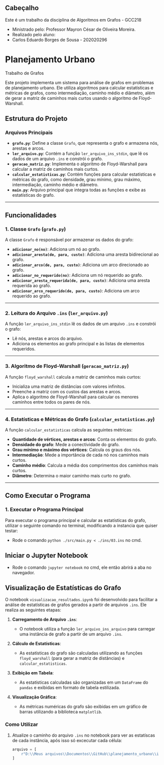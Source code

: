 ## Cabeçalho

Este é um trabalho da disciplina de Algoritmos em Grafos - GCC218

- Ministrado pelo: Professor Mayron César de Oliveira Moreira.
- Realizado pelo aluno:
- Carlos Eduardo Borges de Sousa - 202020296

# Planejamento Urbano
Trabalho de Grafos

Este projeto implementa um sistema para análise de grafos em problemas de planejamento urbano. Ele utiliza algoritmos para calcular estatísticas e métricas de grafos, como intermediação, caminho médio e diâmetro, além de gerar a matriz de caminhos mais curtos usando o algoritmo de Floyd-Warshall.

## Estrutura do Projeto

### Arquivos Principais
- **`grafo.py`**: Define a classe `Grafo`, que representa o grafo e armazena nós, arestas e arcos.
- **`ler_arquivo.py`**: Contém a função `ler_arquivo_ins_stdin`, que lê os dados de um arquivo `.ins` e constrói o grafo.
- **`geracao_matriz.py`**: Implementa o algoritmo de Floyd-Warshall para calcular a matriz de caminhos mais curtos.
- **`calcular_estatisticas.py`**: Contém funções para calcular estatísticas e métricas do grafo, como densidade, grau mínimo, grau máximo, intermediação, caminho médio e diâmetro.
- **`main.py`**: Arquivo principal que integra todas as funções e exibe as estatísticas do grafo.

---

## Funcionalidades

### 1. Classe `Grafo` (`grafo.py`)
A classe `Grafo` é responsável por armazenar os dados do grafo:
- **`adicionar_no(no)`**: Adiciona um nó ao grafo.
- **`adicionar_aresta(de, para, custo)`**: Adiciona uma aresta bidirecional ao grafo.
- **`adicionar_arco(de, para, custo)`**: Adiciona um arco direcionado ao grafo.
- **`adicionar_no_requerido(no)`**: Adiciona um nó requerido ao grafo.
- **`adicionar_aresta_requerida(de, para, custo)`**: Adiciona uma aresta requerida ao grafo.
- **`adicionar_arco_requerido(de, para, custo)`**: Adiciona um arco requerido ao grafo.

---

### 2. Leitura do Arquivo `.ins` (`ler_arquivo.py`)
A função `ler_arquivo_ins_stdin` lê os dados de um arquivo `.ins` e constrói o grafo:
- Lê nós, arestas e arcos do arquivo.
- Adiciona os elementos ao grafo principal e às listas de elementos requeridos.

---

### 3. Algoritmo de Floyd-Warshall (`geracao_matriz.py`)
A função `floyd_warshall` calcula a matriz de caminhos mais curtos:
- Inicializa uma matriz de distâncias com valores infinitos.
- Preenche a matriz com os custos das arestas e arcos.
- Aplica o algoritmo de Floyd-Warshall para calcular os menores caminhos entre todos os pares de nós.

---

### 4. Estatísticas e Métricas do Grafo (`calcular_estatisticas.py`)
A função `calcular_estatisticas` calcula as seguintes métricas:
- **Quantidade de vértices, arestas e arcos**: Conta os elementos do grafo.
- **Densidade do grafo**: Mede a conectividade do grafo.
- **Grau mínimo e máximo dos vértices**: Calcula os graus dos nós.
- **Intermediação**: Mede a importância de cada nó nos caminhos mais curtos.
- **Caminho médio**: Calcula a média dos comprimentos dos caminhos mais curtos.
- **Diâmetro**: Determina o maior caminho mais curto no grafo.

---

## Como Executar o Programa

### 1. Executar o Programa Principal
Para executar o programa principal e calcular as estatísticas do grafo, utilizar o seguinte comando no terminal, modificando a instancia que quiser testar:

- Rode o comando `python ./src/main.py < ./ins/03.ins` no cmd.

## Iniciar o Jupyter Notebook

- Rode o comando `jupyter notebook` no cmd, ele então abrirá a aba no navegador.


## Visualização de Estatísticas do Grafo

O notebook `visualizacao_resultados.ipynb` foi desenvolvido para facilitar a análise de estatísticas de grafos gerados a partir de arquivos `.ins`. Ele realiza as seguintes etapas:

1. **Carregamento de Arquivo `.ins`**:
   - O notebook utiliza a função `ler_arquivo_ins_arquivo` para carregar uma instância de grafo a partir de um arquivo `.ins`.

2. **Cálculo de Estatísticas**:
   - As estatísticas do grafo são calculadas utilizando as funções `floyd_warshall` (para gerar a matriz de distâncias) e `calcular_estatisticas`.

3. **Exibição em Tabela**:
   - As estatísticas calculadas são organizadas em um `DataFrame` do `pandas` e exibidas em formato de tabela estilizada.

4. **Visualização Gráfica**:
   - As métricas numéricas do grafo são exibidas em um gráfico de barras utilizando a biblioteca `matplotlib`.

### Como Utilizar

1. Atualize o caminho do arquivo `.ins` no notebook para ver as estatíscas de cada instância, após isso só excecutar cada célula:

   ```python
   arquivo = [
       r"D:\\Meus arquivos\\Documentos\\GitHub\\planejamento_urbano\\ins\\09.ins"
   ]